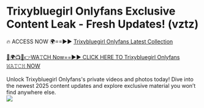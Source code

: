 # Trixybluegirl Onlyfans Exclusive Content Leak - Fresh Updates! (vztz)

🔥 ACCESS NOW 🌍==►► <a href="https://tinyurl.com/kvy9nzfs" rel="nofollow">Trixybluegirl Onlyfans Latest Collection</a>
<br><br>
[🔴🌍📺📱👉WA𝚃CH Now==►► CLICK HERE TO Trixybluegirl Onlyfans 𝚆𝙰𝚃𝙲𝙷 NOW](https://tinyurl.com/kvy9nzfs)
<br><br>
Unlock Trixybluegirl Onlyfans's private videos and photos today! Dive into the newest 2025 content updates and explore exclusive material you won’t find anywhere else.
<br>
<a href="https://tinyurl.com/kvy9nzfs" rel="nofollow" data-target="animated-image.originalLink"><img src="https://camo.githubusercontent.com/8a4f000d20f83aca3bf7ec5f350d767afa0574a8a352519fd8cfa583a6f93a33/68747470733a2f2f692e696d6775722e636f6d2f644a486b345a712e676966" data-canonical-src="https://i.imgur.com/dJHk4Zq.gif" style="max-width: 100%; display: inline-block;" data-target="animated-image.originalImage"></a>
<br>

